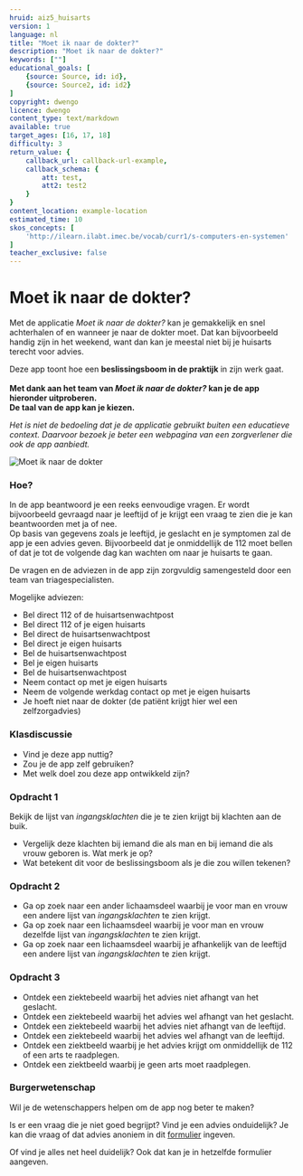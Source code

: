 ```yaml
---
hruid: aiz5_huisarts
version: 1
language: nl
title: "Moet ik naar de dokter?"
description: "Moet ik naar de dokter?"
keywords: [""]
educational_goals: [
    {source: Source, id: id}, 
    {source: Source2, id: id2}
]
copyright: dwengo
licence: dwengo
content_type: text/markdown
available: true
target_ages: [16, 17, 18]
difficulty: 3
return_value: {
    callback_url: callback-url-example,
    callback_schema: {
        att: test,
        att2: test2
    }
}
content_location: example-location
estimated_time: 10
skos_concepts: [
    'http://ilearn.ilabt.imec.be/vocab/curr1/s-computers-en-systemen'
]
teacher_exclusive: false
---
```


# Moet ik naar de dokter? 
Met de applicatie *Moet ik naar de dokter?* kan je gemakkelijk en snel achterhalen of en wanneer je naar de dokter moet. Dat kan bijvoorbeeld handig zijn in het weekend, want dan kan je meestal niet bij je huisarts terecht voor advies.

Deze app toont hoe een **beslissingsboom in de praktijk** in zijn werk gaat.<br><br>
**Met dank aan het team van *Moet ik naar de dokter?* kan je de app hieronder uitproberen.<br>
De taal van de app kan je kiezen.**

*Het is niet de bedoeling dat je de applicatie gebruikt buiten een educatieve context. Daarvoor bezoek je beter een webpagina van een zorgverlener die ook de app aanbiedt.*

![Moet ik naar de dokter](@learning-object/org-dwengo-moet-ik-naar-de-dokter/nl/1)

### Hoe?
In de app beantwoord je een reeks eenvoudige vragen. Er wordt bijvoorbeeld gevraagd naar je leeftijd of je krijgt een vraag te zien die je kan beantwoorden met ja of nee.<br>
Op basis van gegevens zoals je leeftijd, je geslacht en je symptomen zal de app je een advies geven. Bijvoorbeeld dat je onmiddellijk de 112 moet bellen of dat je tot de volgende dag kan wachten om naar je huisarts te gaan. 

De vragen en de adviezen in de app zijn zorgvuldig samengesteld door een team van triagespecialisten.

Mogelijke adviezen: <br>
- Bel direct 112 of de huisartsenwachtpost
- Bel direct 112 of je eigen huisarts
- Bel direct de huisartsenwachtpost
- Bel direct je eigen huisarts
- Bel de huisartsenwachtpost
- Bel je eigen huisarts
- Bel de huisartsenwachtpost
- Neem contact op met je eigen huisarts
- Neem de volgende werkdag contact op met je eigen huisarts 
- Je hoeft niet naar de dokter  (de patiënt krijgt hier wel een zelfzorgadvies)
 
### Klasdiscussie
- Vind je deze app nuttig? 
- Zou je de app zelf gebruiken?
- Met welk doel zou deze app ontwikkeld zijn? 

### Opdracht 1
Bekijk de lijst van *ingangsklachten* die je te zien krijgt bij klachten aan de buik. 
- Vergelijk deze klachten bij iemand die als man en bij iemand die als vrouw geboren is. Wat merk je op? 
- Wat betekent dit voor de beslissingsboom als je die zou willen tekenen?

### Opdracht 2
- Ga op zoek naar een ander lichaamsdeel waarbij je voor man en vrouw een andere lijst van *ingangsklachten* te zien krijgt.
- Ga op zoek naar een lichaamsdeel waarbij je voor man en vrouw dezelfde lijst van *ingangsklachten* te zien krijgt.
- Ga op zoek naar een lichaamsdeel waarbij je afhankelijk van de leeftijd een andere lijst van *ingangsklachten* te zien krijgt.

### Opdracht 3
- Ontdek een ziektebeeld waarbij het advies niet afhangt van het geslacht. 
- Ontdek een ziektebeeld waarbij het advies wel afhangt van het geslacht. 
- Ontdek een ziektebeeld waarbij het advies niet afhangt van de leeftijd. 
- Ontdek een ziektebeeld waarbij het advies wel afhangt van de leeftijd. 
- Ontdek een ziektbeeld waarbij je het advies krijgt om onmiddellijk de 112 of een arts te raadplegen.
- Ontdek een ziektbeeld waarbij je geen arts moet raadplegen. 

### Burgerwetenschap
Wil je de wetenschappers helpen om de app nog beter te maken? 

Is er een vraag die je niet goed begrijpt? Vind je een advies onduidelijk?
Je kan die vraag of dat advies anoniem in dit [formulier](https://forms.gle/jrxwbBbNCkd1t1Mf9) ingeven. 

Of vind je alles net heel duidelijk? Ook dat kan je in hetzelfde formulier aangeven. 
